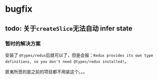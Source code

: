 # bugfix

## todo: 关于`createSlice`无法自动 infer state

### 暂时的解决方案

安装了 `@types/redux`后就可以了，但是会报：`Redux provides its own type definitions, so you don't need @types/redux installed!`。

匪夷所思的是之前的项目都不用装这个。。。

